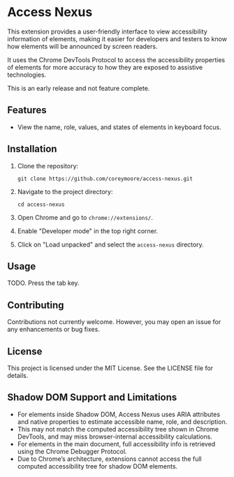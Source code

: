 # Access Nexus

This extension provides a user-friendly interface to view accessibility information of elements, making it easier for developers and testers to know how elements will be announced by screen readers.

It uses the Chrome DevTools Protocol to access the accessibility properties of elements for more accuracy to how they are exposed to assistive technologies.

This is an early release and not feature complete.

## Features

- View the name, role, values, and states of elements in keyboard focus.

## Installation

1. Clone the repository:

   ```
   git clone https://github.com/coreymoore/access-nexus.git
   ```

2. Navigate to the project directory:

   ```
   cd access-nexus
   ```

3. Open Chrome and go to `chrome://extensions/`.

4. Enable "Developer mode" in the top right corner.

5. Click on "Load unpacked" and select the `access-nexus` directory.

## Usage

TODO. Press the tab key.

## Contributing

Contributions not currently welcome. However, you may open an issue for any enhancements or bug fixes.

## License

This project is licensed under the MIT License. See the LICENSE file for details.

## Shadow DOM Support and Limitations

- For elements inside Shadow DOM, Access Nexus uses ARIA attributes and native properties to estimate accessible name, role, and description.
- This may not match the computed accessibility tree shown in Chrome DevTools, and may miss browser-internal accessibility calculations.
- For elements in the main document, full accessibility info is retrieved using the Chrome Debugger Protocol.
- Due to Chrome’s architecture, extensions cannot access the full computed accessibility tree for shadow DOM elements.
